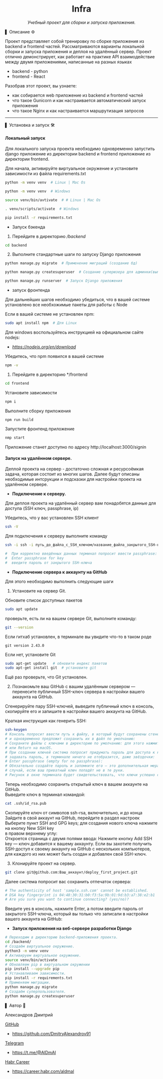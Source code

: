 <div align="center">
<h1> Infra </h1>
<p><em> Учебный проект для сборки и запуска приложения.</em></p>
</div>

▌ Описание ⚙️

Проект представляет собой тренировку по сборке приложения из backend и frontend частей.
Рассматриваются варианты локальной сборки и запуска приложения и деплоя на удалённый сервер.
Проект отлично демонстрирует, как работает на практике API взаимодействие между двумя приложениями, написанные на разных языках<br>
- backend - python
- frontend - React


Разобрав этот проект, вы узнаете:
- как собирается web приложение из backend и frontend частей
- что такое Gunicorn и как настраивается автоматический запуск приложения
- что такое Nginx и как настраивается маршрутизация запросов

---
▌ Установка и запуск 🛠️

#### Локальный запуск

Для локального запуска проекта необходимо одновременно запустить django приложение из директории backend и frontend приложение из директории frontend.

Для начала, активируйте виртуальное окружение и установите зависимости из файла requirements.txt

```bash
python -m venv venv  # Linux | Mac Os

python -m venv venv  # Windows
```

```bash
source venv/bin/avtivate  # # Linux | Mac Os

. venv/scripts/activate  # Windows
```

```bash
pip install -r requirements.txt
```

- Запуск бэкенда

1. Перейдите в директорию */backend*

```bash
cd backend
```

2. Выполните стандартные шаги по запуску Django приложения

```bash
python manage.py migrate  # Применение миграций (создание бд)

python manage.py createsuperuser  # Создание суперюзера для админки(выполните все предложенные шаги)

python manage.py runserver  # Запуск Django приложения
```


- запуск фронтенда

Для дальнейших шагов необходимо убедиться, что в вашей системе установлено все необхожимые пакеты для работы с Node

Если в вашей системе не установлен npm:

```bash 
sudo apt install npm  # Для Linux
```

Для windows воспользуйтесь инструкцией на официальном сайте nodejs:
- *https://nodejs.org/en/download*


Убедитесь, что npm появился в вашей системе

```bash
npm -v
```


1. Перейдите в директорию */frontend

```bash
cd frontend
```

Установите зависимости

```bash
npm i
```

Выполните сборку приложения

```bash
npm run build
```

Запустите фронтенд приложение

```bash
nmp start
```

Приложение станет доступно по адресу http://localhost:3000/signin


#### Запуск на удалённом сервере.

Деплой проекта на сервер - достаточно сложная и ресурсоёмкая задача, которая состоит из многих шагов.
Далее будут описаны необходимые интсрукции и подсказки для настройки проекта на удалённом сервере.


- **Подключение к серверу.**

Для деплоя проекта на удалённый сервер вам понадобятся данные для доступа (SSH ключ, passphrase, ip)

Убедитесь, что у вас установлен SSH клиент

```bash
ssh -V
```

Для подключения к серверу выполните команду 

```bash
ssh -i ssh -i путь_до_файла_с_SSH_ключом/название_файла_закрытого_SSH-ключа login@ip

#  При корректно введённых данных терминал попросит ввести passphrase:
#  Enter passphrase for key
#  введите пароль от закрытого SSH-ключа
```

- **Подключение сервера к аккаунту на GitHub**

Для этого необходимо выполнить следующие шаги

1. Установите на сервер Git.

Обновите список доступных пакетов

```bash
sudo apt update
```

проверьте, есть ли на вашем сервере Git, выполните команду:

```bash
git --version
```

Если гитхаб установлен, в терминале вы увидите что-то в таком роде

`git version 2.43.0`


Если нет, установите Git

```bash
sudo apt-get update   # обновите индекс пакетов
sudo apt-get install git  # установите git
```

Ещё раз проверьте, что Git установлен.

2. Познакомьте ваш GitHub с вашим удалённым сервером — перенесите публичный SSH-ключ сервера в настройки вашего аккаунта на GitHub.

Сгенерируйте пару SSH-ключей, выведите публичный ключ в консоль, скопируйте его и запишите в настройки вашего аккаунта на GitHub. 

Краткая инструкция как генерить SSH:

```bash
ssh-keygen
# Консоль попросит ввести путь к файлу, в который будут сохранены сгенерированные ключи,
# и одновременно предложит сохранить их в файл по умолчанию:
# Сохраните файлы с ключами в директорию по умолчанию: для этого нажмите Enter на Windows
# или Return на macOS.
# При создании ключей система попросит придумать пароль для доступа к ключам. Когда вы будете
# задавать пароль, в терминале ничего не отобразится, даже звёздочки:
# Enter passphrase (empty for no passphrase):
# Обязательно создайте пароль и запомните его — это дополнительная мера безопасности на тот
# случай, если ваш приватный ключ попадёт не в те руки.
# Рисунок в окне терминала будет свидетельствовать, что ключи успешно созданы
```

Теперь необходимо сохранить открытый ключ в вашем аккаунте на GitHub.<br>
Выведите ключ в терминал командой:

```bash
cat .ssh/id_rsa.pub
```

Скопируйте ключ от символов ssh-rsa, включительно, и до конца<br>
Зайдите в свой аккаунт на GitHub, перейдите в раздел настроек<br>
Выберите пункт SSH and GPG keys; для создания нового ключа нажмите на кнопку New SSH key<br>
в правом верхнему углу:<br>
Откроется страница с двумя полями ввода:
Нажмите кнопку Add SSH key — ключ добавится к вашему аккаунту. Если вы захотите получить
SSH-доступ к своему аккаунту на GitHub с нескольких компьютеров, для каждого из них может
быть создан и добавлен свой SSH-ключ.

3. Клонируйте проект на сервер.

```bash
git clone git@github.com:Ваш_аккаунт/deploy_first_project.git 
```

Далее система попросит вас сохранить отпечаток сервера:

```bash
# The authenticity of host 'sample.ssh.com' cannot be established.
# DSA key fingerprint is 04:48:30:31:b0:f3:5a:9b:01:9d:b3:a7:38:e2:b1
# Are you sure you want to continue connecting? (yes/no)? 
```

Введите yes в консоль, нажмите Enter, а потом введите пароль от закрытого SSH-ключа, который вы только что записали в настройки вашего аккаунта на GitHub:


- **Запуск приложения на веб-сервере разработки Django**

```bash
# Переходим в директорию backend-приложения проекта.
cd /backend/
# Создаём виртуальное окружение.
python3 -m venv venv
# Активируем виртуальное окружение.
source venv/bin/activate
# Обновляем pip в виртуальном окружении
pip install --upgrade pip
# Устанавливаем зависимости.
pip install -r requirements.txt 
# Применяем миграции.
python manage.py migrate
# Создаём суперпользователя.
python manage.py createsuperuser 
```




▌ Автор 📝

Александров Дмитрий

<u>GitHub</u>
- https://github.com/DmitryAlexandrov91

<u>Telegram</u>
- https://t.me/@AlDmAl

<u>Habr Career</u>
- https://career.habr.com/aldmal